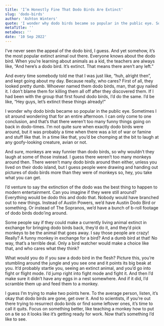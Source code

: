 ```yaml
---
title: 'I’m Honestly Fine That Dodo Birds Are Extinct'
slug: 'dodo-birds'
author: 'Ashton Winters'
quote: 'I wonder why dodo birds became so popular in the public eye. Sometimes I sit around wondering that for an entire afternoon. I can only come to one conclusion, and that’s that there weren’t too many funny things going on back in dodo-times.'
metaTitle: ''
metaDesc: ''
date: '10 Sep 2022'
---
```


I’ve never seen the appeal of the dodo bird, I guess. And yet somehow, it’s the most popular extinct animal out there. Everyone knows about the dodo bird. When you’re learning about animals as a kid, the teachers are always like, “And here’s a dodo bird. It’s extinct. That means there aren’t any left.”

And every time somebody told me that I was just like, “huh, alright then”, and kept going about my day. Because really, who cares? First of all, they looked pretty dumb. Whoever named them dodo birds, man, that guy nailed it. I don’t blame them for killing them all off after they discovered them. If I had been with the group that first found dodo birds, I’d do the same. I’d be like, “Hey guys, let’s extinct these things already!”

I wonder why dodo birds became so popular in the public eye. Sometimes I sit around wondering that for an entire afternoon. I can only come to one conclusion, and that’s that there weren’t too many funny things going on back in dodo-times. I’m not quite sure when exactly dodo birds were around, but it was probably a time when there was a lot of war or famine and stuff like that. In a time like that, you’d be chomping at the bit to laugh at any goofy-looking creature, avian or not.

And sure, monkeys are way funnier than dodo birds, so why wouldn’t they laugh at some of those instead. I guess there weren’t too many monkeys around then. There weren’t many dodo birds around then either, unless you lived on their dodo island, but I guess people were drawing and handing out pictures of dodo birds more than they were of monkeys so, hey, you take what you can get.

I’d venture to say the extinction of the dodo was the best thing to happen to modern entertainment. Can you imagine if they were still around? Everything would be dodo this and dodo that. Nobody would have branched out to new things. Instead of Austin Powers, we’d have Austin Dodo Bird or something. Or instead of The Sopranos, we’d have a bunch of b-roll footage of dodo birds dodo’ing around.

Some people say if they could make a currently living animal extinct in exchange for bringing dodo birds back, they’d do it, and they’d pick monkeys to be the animal that goes away. I say those people are crazy! Really? A funny monkey in exchange for a bird? And a dumb bird at that! No way, that’s a terrible deal. Only a bird watcher would make a choice like that, and who cares what they think?

What would you do if you saw a dodo bird in the flesh? Picture this, you’re stumbling around the jungle and you see one and it points its big beak at you. It’d probably startle you, seeing an extinct animal, and you’d go into fight or flight mode. I’d jump right into fight mode and fight it. And then I’d make sure it didn’t have any eggs in a nest somewhere. And if it did, I’d scramble them up and feed them to a monkey.

I guess I’m trying to make two points here. To the average person, listen, it’s okay that dodo birds are gone, get over it. And to scientists, if you’re out there trying to resurrect dodo birds or find some leftover ones, it’s time to call it quits. Focus on something better, like teaching a monkey how to put on a tie so it looks like it’s getting ready for work. Now that’s something I’d like to see.

